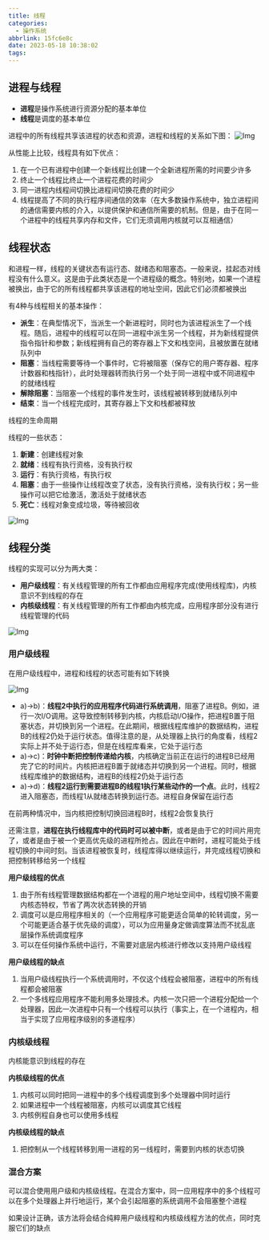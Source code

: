 ```yaml
---
title: 线程
categories:
  - 操作系统
abbrlink: 15fc6e8c
date: 2023-05-18 10:38:02
tags:
---
```


## 进程与线程
- **进程**是操作系统进行资源分配的基本单位
- **线程**是调度的基本单位

进程中的所有线程共享该进程的状态和资源，进程和线程的关系如下图：
![Img](https://cdn.jsdelivr.net/gh/zhangyufeng0123/ImageHosting/img/yank-note-picgo-img-20230518102036.png)

从性能上比较，线程具有如下优点：
1. 在一个已有进程中创建一个新线程比创建一个全新进程所需的时间要少许多
2. 终止一个线程比终止一个进程花费的时间少
3. 同一进程内线程间切换比进程间切换花费的时间少
4. 线程提高了不同的执行程序间通信的效率（在大多数操作系统中，独立进程间的通信需要内核的介入，以提供保护和通信所需要的机制。但是，由于在同一个进程中的线程共享内存和文件，它们无须调用内核就可以互相通信）


## 线程状态

和进程一样，线程的关键状态有运行态、就绪态和阻塞态。一般来说，挂起态对线程没有什么意义。这是由于此类状态是一个进程级的概念。特别地，如果一个进程被换出，由于它的所有线程都共享该进程的地址空间，因此它们必须都被换出

有4种与线程相关的基本操作：
- **派生**：在典型情况下，当派生一个新进程时，同时也为该进程派生了一个线程。随后，进程中的线程可以在同一进程中派生另一个线程，并为新线程提供指令指针和参数；新线程拥有自己的寄存器上下文和栈空间，且被放置在就绪队列中
- **阻塞**：当线程需要等待一个事件时，它将被阻塞（保存它的用户寄存器、程序计数器和栈指针），此时处理器转而执行另一个处于同一进程中或不同进程中的就绪线程
- **解除阻塞**：当阻塞一个线程的事件发生时，该线程被转移到就绪队列中
- **结束**：当一个线程完成时，其寄存器上下文和栈都被释放


线程的生命周期

线程的一些状态：
1. **新建**：创建线程对象
2. **就绪**：线程有执行资格，没有执行权
3. **运行**：有执行资格，有执行权
4. **阻塞**：由于一些操作让线程改变了状态，没有执行资格，没有执行权；另一些操作可以把它给激活，激活处于就绪状态
5. **死亡**：线程对象变成垃圾，等待被回收

![Img](https://cdn.jsdelivr.net/gh/zhangyufeng0123/ImageHosting/img/yank-note-picgo-img-20230518102636.png)

## 线程分类

线程的实现可以分为两大类：
- **用户级线程**：有关线程管理的所有工作都由应用程序完成(使用线程库)，内核意识不到线程的存在
- **内核级线程**：有关线程管理的所有工作都由内核完成，应用程序部分没有进行线程管理的代码

![Img](https://cdn.jsdelivr.net/gh/zhangyufeng0123/ImageHosting/img/yank-note-picgo-img-20230518102843.png)

### 用户级线程

在用户级线程中，进程和线程的状态可能有如下转换

![Img](https://cdn.jsdelivr.net/gh/zhangyufeng0123/ImageHosting/img/yank-note-picgo-img-20230518103007.png)

- a)->b)：**线程2中执行的应用程序代码进行系统调用**，阻塞了进程B。例如，进行一次I/O调用。这导致控制转移到内核，内核启动I/O操作，把进程B置于阻塞状态，并切换到另一个进程。在此期间，根据线程库维护的数据结构，进程B的线程2仍处于运行状态。值得注意的是，从处理器上执行的角度看，线程2实际上并不处于运行态，但是在线程库看来，它处于运行态
- a)->c)：**时钟中断把控制传递给内核**，内核确定当前正在运行的进程B已经用完了它的时间片。内核把进程B置于就绪态并切换到另一个进程。同时，根据线程库维护的数据结构，进程B的线程2仍处于运行态
- a)->d)：**线程2运行到需要进程B的线程1执行某些动作的一个点**。此时，线程2进入阻塞态，而线程1从就绪态转换到运行态。进程自身保留在运行态

在前两种情况中，当内核把控制切换回进程B时，线程2会恢复执行

还需注意，**进程在执行线程库中的代码时可以被中断**，或者是由于它的时间片用完了，或者是由于被一个更高优先级的进程所抢占。因此在中断时，进程可能处于线程切换的中间时刻。当该进程被恢复时，线程库得以继续运行，并完成线程切换和把控制转移给另一个线程

**用户级线程的优点**
1. 由于所有线程管理数据结构都在一个进程的用户地址空间中，线程切换不需要内核态特权，节省了两次状态转换的开销
2. 调度可以是应用程序相关的（一个应用程序可能更适合简单的轮转调度，另一个可能更适合基于优先级的调度），可以为应用量身定做调度算法而不扰乱底层操作系统调度程序
3. 可以在任何操作系统中运行，不需要对底层内核进行修改以支持用户级线程

**用户级线程的缺点**
1. 当用户级线程执行一个系统调用时，不仅这个线程会被阻塞，进程中的所有线程都会被阻塞
2. 一个多线程应用程序不能利用多处理技术。内核一次只把一个进程分配给一个处理器，因此一次进程中只有一个线程可以执行（事实上，在一个进程内，相当于实现了应用程序级别的多道程序）

### 内核级线程

内核能意识到线程的存在

**内核级线程的优点**
1. 内核可以同时把同一进程中的多个线程调度到多个处理器中同时运行
2. 如果进程中一个线程被阻塞，内核可以调度其它线程
3. 内核例程自身也可以使用多线程

**内核级线程的缺点**
1. 把控制从一个线程转移到用一进程的另一线程时，需要到内核的状态切换

### 混合方案

可以混合使用用户级和内核级线程。在混合方案中，同一应用程序中的多个线程可以在多个处理器上并行地运行，某个会引起阻塞的系统调用不会阻塞整个进程

如果设计正确，该方法将会结合纯粹用户级线程和内核级线程方法的优点，同时克服它们的缺点

